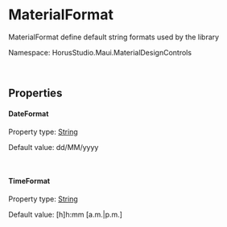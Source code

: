 # MaterialFormat

MaterialFormat define default string formats used by the library

Namespace: HorusStudio.Maui.MaterialDesignControls

<br>

## Properties

#### DateFormat

Property type: [String](https://learn.microsoft.com/en-us/dotnet/api/system.string)<br>

Default value: dd/MM/yyyy

<br>

#### TimeFormat

Property type: [String](https://learn.microsoft.com/en-us/dotnet/api/system.string)<br>

Default value: [h]h:mm [a.m.|p.m.]

<br>
